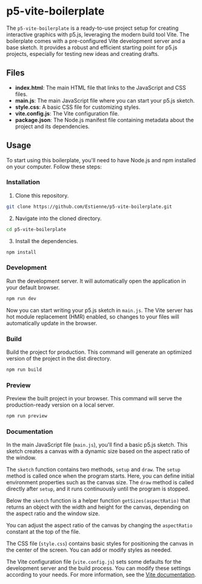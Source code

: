 # p5-vite-boilerplate

The `p5-vite-boilerplate` is a ready-to-use project setup for creating interactive graphics with p5.js, leveraging the modern build tool Vite. The boilerplate comes with a pre-configured Vite development server and a base sketch. It provides a robust and efficient starting point for p5.js projects, especially for testing new ideas and creating drafts.

## Files

- **index.html**: The main HTML file that links to the JavaScript and CSS files.
- **main.js**: The main JavaScript file where you can start your p5.js sketch.
- **style.css**: A basic CSS file for customizing styles.
- **vite.config.js**: The Vite configuration file.
- **package.json**: The Node.js manifest file containing metadata about the project and its dependencies.

## Usage

To start using this boilerplate, you'll need to have Node.js and npm installed on your computer. Follow these steps:

### Installation

1. Clone this repository.
```bash
git clone https://github.com/Estienne/p5-vite-boilerplate.git
```

2. Navigate into the cloned directory.
```bash
cd p5-vite-boilerplate
```

3. Install the dependencies.
```bash
npm install
```

### Development

Run the development server. It will automatically open the application in your default browser.
```bash
npm run dev
```
Now you can start writing your p5.js sketch in `main.js`. The Vite server has hot module replacement (HMR) enabled, so changes to your files will automatically update in the browser.

### Build

Build the project for production. This command will generate an optimized version of the project in the dist directory.
```bash
npm run build
```

### Preview

Preview the built project in your browser. This command will serve the production-ready version on a local server.
```bash
npm run preview
```

### Documentation

In the main JavaScript file (`main.js`), you'll find a basic p5.js sketch. This sketch creates a canvas with a dynamic size based on the aspect ratio of the window.

The `sketch` function contains two methods, `setup` and `draw`. The `setup` method is called once when the program starts. Here, you can define initial environment properties such as the canvas size. The `draw` method is called directly after `setup`, and it runs continuously until the program is stopped.

Below the `sketch` function is a helper function `getSizes(aspectRatio)` that returns an object with the width and height for the canvas, depending on the aspect ratio and the window size.

You can adjust the aspect ratio of the canvas by changing the `aspectRatio` constant at the top of the file.

The CSS file (`style.css`) contains basic styles for positioning the canvas in the center of the screen. You can add or modify styles as needed.

The Vite configuration file (`vite.config.js`) sets some defaults for the development server and the build process. You can modify these settings according to your needs. For more information, see the [Vite documentation](https://vitejs.dev/config/).
